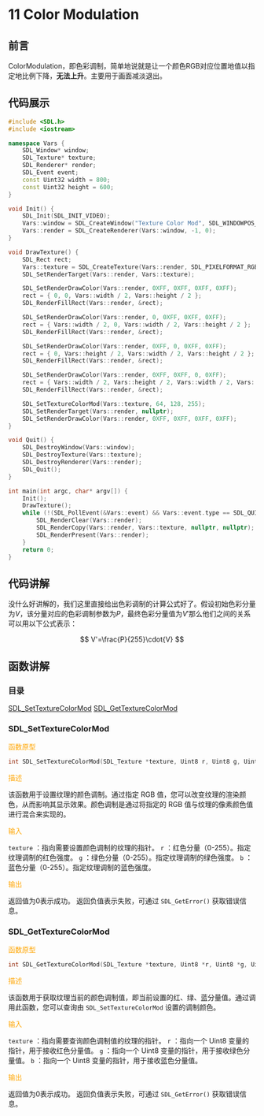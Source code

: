 # 11 Color Modulation

## 前言

ColorModulation，即色彩调制，简单地说就是让一个颜色RGB对应位置地值以指定地比例下降，**无法上升**。主要用于画面减淡退出。

## 代码展示

```cpp
#include <SDL.h>
#include <iostream>

namespace Vars {
	SDL_Window* window;
	SDL_Texture* texture;
	SDL_Renderer* render;
	SDL_Event event;
	const Uint32 width = 800;
	const Uint32 height = 600;
}

void Init() {
	SDL_Init(SDL_INIT_VIDEO);
	Vars::window = SDL_CreateWindow("Texture Color Mod", SDL_WINDOWPOS_CENTERED, SDL_WINDOWPOS_CENTERED, Vars::width, Vars::height, SDL_WINDOW_SHOWN);
	Vars::render = SDL_CreateRenderer(Vars::window, -1, 0);
}

void DrawTexture() {
	SDL_Rect rect;
	Vars::texture = SDL_CreateTexture(Vars::render, SDL_PIXELFORMAT_RGBA8888, SDL_TEXTUREACCESS_TARGET, Vars::width, Vars::height);
	SDL_SetRenderTarget(Vars::render, Vars::texture);

	SDL_SetRenderDrawColor(Vars::render, 0XFF, 0XFF, 0XFF, 0XFF);
	rect = { 0, 0, Vars::width / 2, Vars::height / 2 };
	SDL_RenderFillRect(Vars::render, &rect);

	SDL_SetRenderDrawColor(Vars::render, 0, 0XFF, 0XFF, 0XFF);
	rect = { Vars::width / 2, 0, Vars::width / 2, Vars::height / 2 };
	SDL_RenderFillRect(Vars::render, &rect);

	SDL_SetRenderDrawColor(Vars::render, 0XFF, 0, 0XFF, 0XFF);
	rect = { 0, Vars::height / 2, Vars::width / 2, Vars::height / 2 };
	SDL_RenderFillRect(Vars::render, &rect);

	SDL_SetRenderDrawColor(Vars::render, 0XFF, 0XFF, 0, 0XFF);
	rect = { Vars::width / 2, Vars::height / 2, Vars::width / 2, Vars::height / 2 };
	SDL_RenderFillRect(Vars::render, &rect);

	SDL_SetTextureColorMod(Vars::texture, 64, 128, 255);
	SDL_SetRenderTarget(Vars::render, nullptr);
	SDL_SetRenderDrawColor(Vars::render, 0XFF, 0XFF, 0XFF, 0XFF);
}

void Quit() {
	SDL_DestroyWindow(Vars::window);
	SDL_DestroyTexture(Vars::texture);
	SDL_DestroyRenderer(Vars::render);
	SDL_Quit();
}

int main(int argc, char* argv[]) {
	Init();
	DrawTexture();
	while (!(SDL_PollEvent(&Vars::event) && Vars::event.type == SDL_QUIT)) {
		SDL_RenderClear(Vars::render);
		SDL_RenderCopy(Vars::render, Vars::texture, nullptr, nullptr);
		SDL_RenderPresent(Vars::render);
	}
	return 0;
}
```

## 代码讲解

没什么好讲解的，我们这里直接给出色彩调制的计算公式好了。假设初始色彩分量为$V$，该分量对应的色彩调制参数为$P$，最终色彩分量值为$V'$那么他们之间的关系可以用以下公式表示：

$$
V'=\frac{P}{255}\cdot{V}
$$

## 函数讲解

### 目录

[SDL_SetTextureColorMod](#sdl_settexturecolormod)
[SDL_GetTextureColorMod](#sdl_gettexturecolormod)

### SDL_SetTextureColorMod

<font color=orange>函数原型</font>

```cpp
int SDL_SetTextureColorMod(SDL_Texture *texture, Uint8 r, Uint8 g, Uint8 b);
```

<font color=orange>描述</font>

该函数用于设置纹理的颜色调制。通过指定 RGB 值，您可以改变纹理的渲染颜色，从而影响其显示效果。颜色调制是通过将指定的 RGB 值与纹理的像素颜色值进行混合来实现的。

<font color=orange>输入</font>

`texture` ：指向需要设置颜色调制的纹理的指针。
`r` ：红色分量（0-255）。指定纹理调制的红色强度。
`g` ：绿色分量（0-255）。指定纹理调制的绿色强度。
`b` ：蓝色分量（0-255）。指定纹理调制的蓝色强度。

<font color=orange>输出</font>

返回值为0表示成功。
返回负值表示失败，可通过 `SDL_GetError()` 获取错误信息。

### SDL_GetTextureColorMod

<font color=orange>函数原型</font>

```cpp
int SDL_GetTextureColorMod(SDL_Texture *texture, Uint8 *r, Uint8 *g, Uint8 *b
```

<font color=orange>描述</font>

该函数用于获取纹理当前的颜色调制值，即当前设置的红、绿、蓝分量值。通过调用此函数，您可以查询由 `SDL_SetTextureColorMod` 设置的调制颜色。

<font color=orange>输入</font>

`texture` ：指向需要查询颜色调制值的纹理的指针。
`r` ：指向一个 Uint8 变量的指针，用于接收红色分量值。
`g` ：指向一个 Uint8 变量的指针，用于接收绿色分量值。
`b` ：指向一个 Uint8 变量的指针，用于接收蓝色分量值。

<font color=orange>输出</font>

返回值为0表示成功。
返回负值表示失败，可通过 `SDL_GetError()` 获取错误信息。
